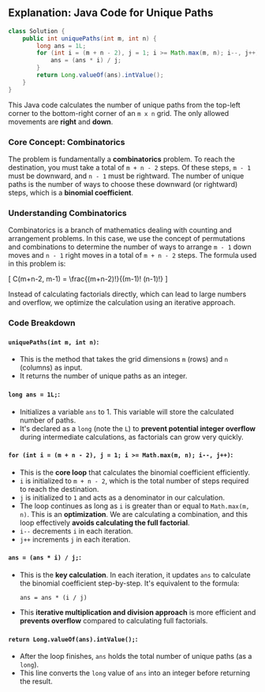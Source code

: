 ## Explanation: Java Code for Unique Paths

```java
class Solution {
    public int uniquePaths(int m, int n) {
        long ans = 1L;
        for (int i = (m + n - 2), j = 1; i >= Math.max(m, n); i--, j++) {
            ans = (ans * i) / j;
        }
        return Long.valueOf(ans).intValue();
    }
}
```

This Java code calculates the number of unique paths from the top-left corner to the bottom-right corner of an `m x n` grid. The only allowed movements are **right** and **down**.

### Core Concept: Combinatorics
The problem is fundamentally a **combinatorics** problem. To reach the destination, you must take a total of `m + n - 2` steps. Of these steps, `m - 1` must be downward, and `n - 1` must be rightward. The number of unique paths is the number of ways to choose these downward (or rightward) steps, which is a **binomial coefficient**.

### Understanding Combinatorics
Combinatorics is a branch of mathematics dealing with counting and arrangement problems. In this case, we use the concept of permutations and combinations to determine the number of ways to arrange `m - 1` down moves and `n - 1` right moves in a total of `m + n - 2` steps. The formula used in this problem is:

\[
C(m+n-2, m-1) = \frac{(m+n-2)!}{(m-1)! (n-1)!}
\]

Instead of calculating factorials directly, which can lead to large numbers and overflow, we optimize the calculation using an iterative approach.

### Code Breakdown

#### `uniquePaths(int m, int n)`:  
- This is the method that takes the grid dimensions `m` (rows) and `n` (columns) as input.
- It returns the number of unique paths as an integer.

#### `long ans = 1L;`:  
- Initializes a variable `ans` to 1. This variable will store the calculated number of paths.
- It's declared as a `long` (note the `L`) to **prevent potential integer overflow** during intermediate calculations, as factorials can grow very quickly.

#### `for (int i = (m + n - 2), j = 1; i >= Math.max(m, n); i--, j++)`:  
- This is the **core loop** that calculates the binomial coefficient efficiently.
- `i` is initialized to `m + n - 2`, which is the total number of steps required to reach the destination.
- `j` is initialized to `1` and acts as a denominator in our calculation.
- The loop continues as long as `i` is greater than or equal to `Math.max(m, n)`. This is an **optimization**. We are calculating a combination, and this loop effectively **avoids calculating the full factorial**.
- `i--` decrements `i` in each iteration.
- `j++` increments `j` in each iteration.

#### `ans = (ans * i) / j;`:  
- This is the **key calculation**. In each iteration, it updates `ans` to calculate the binomial coefficient step-by-step. It's equivalent to the formula:  
  ```
  ans = ans * (i / j)
  ```
- This **iterative multiplication and division approach** is more efficient and **prevents overflow** compared to calculating full factorials.

#### `return Long.valueOf(ans).intValue();`:  
- After the loop finishes, `ans` holds the total number of unique paths (as a `long`).
- This line converts the `long` value of `ans` into an integer before returning the result.

